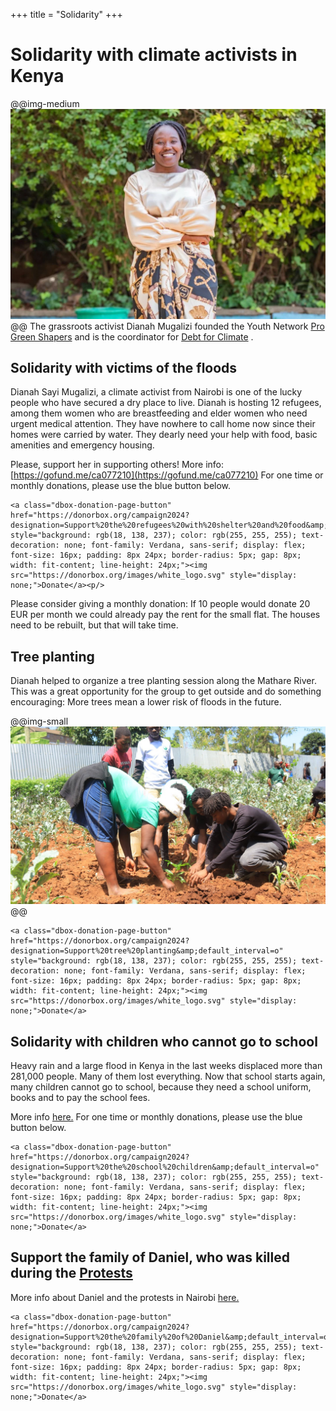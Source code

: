 +++
title = "Solidarity"
+++

# Solidarity with climate activists in Kenya
@@img-medium ![alt](/assets/dianah.jpeg) @@
The grassroots activist Dianah Mugalizi founded the Youth Network [Pro Green Shapers](https://youthcollective.restlessdevelopment.org/organisation/pro-green-shapers/) and is the coordinator for [Debt for Climate](https://www.debtforclimate.org/) . 

## Solidarity with victims of the floods
Dianah Sayi Mugalizi, a climate activist from Nairobi is one of the lucky people who have secured a dry place to live. Dianah is hosting 12 refugees, among them women who are breastfeeding and elder women who need urgent medical attention. They have nowhere to call home now since their homes were carried by water. They dearly need your help with food, basic amenities and emergency housing.

Please, support her in supporting others! More info: [https://gofund.me/ca077210](https://gofund.me/ca077210) For one time or monthly donations, please use the blue button below.

~~~
<a class="dbox-donation-page-button" href="https://donorbox.org/campaign2024?designation=Support%20the%20refugees%20with%20shelter%20and%20food&amp;default_interval=o" style="background: rgb(18, 138, 237); color: rgb(255, 255, 255); text-decoration: none; font-family: Verdana, sans-serif; display: flex; font-size: 16px; padding: 8px 24px; border-radius: 5px; gap: 8px; width: fit-content; line-height: 24px;"><img src="https://donorbox.org/images/white_logo.svg" style="display: none;">Donate</a><p/>
~~~

Please consider giving a monthly donation: If 10 people would donate 20 EUR per month we could already pay the rent for the small flat. The houses need to be rebuilt, but that will take time.

## Tree planting
Dianah helped to organize a tree planting session along the Mathare River. This was a great opportunity for the group to get outside and do something encouraging: More trees mean a lower risk of floods in the future.

@@img-small ![alt](/assets/trees.jpeg) @@

~~~
<a class="dbox-donation-page-button" href="https://donorbox.org/campaign2024?designation=Support%20tree%20planting&amp;default_interval=o" style="background: rgb(18, 138, 237); color: rgb(255, 255, 255); text-decoration: none; font-family: Verdana, sans-serif; display: flex; font-size: 16px; padding: 8px 24px; border-radius: 5px; gap: 8px; width: fit-content; line-height: 24px;"><img src="https://donorbox.org/images/white_logo.svg" style="display: none;">Donate</a>
~~~

## Solidarity with children who cannot go to school
Heavy rain and a large flood in Kenya in the last weeks displaced more than 281,000 people. Many of them lost everything. Now that school starts again, many children cannot go to school, because they need a school uniform, books and to pay the school fees.

More info [here.](https://gofund.me/508e041b) For one time or monthly donations, please use the blue button below.

~~~
<a class="dbox-donation-page-button" href="https://donorbox.org/campaign2024?designation=Support%20the%20school%20children&amp;default_interval=o" style="background: rgb(18, 138, 237); color: rgb(255, 255, 255); text-decoration: none; font-family: Verdana, sans-serif; display: flex; font-size: 16px; padding: 8px 24px; border-radius: 5px; gap: 8px; width: fit-content; line-height: 24px;"><img src="https://donorbox.org/images/white_logo.svg" style="display: none;">Donate</a>
~~~

## Support the family of Daniel, who was killed during the  [Protests](/protests/)

More info about Daniel and the protests in Nairobi [here.](/protests/)

~~~
<a class="dbox-donation-page-button" href="https://donorbox.org/campaign2024?designation=Support%20the%20family%20of%20Daniel&amp;default_interval=o" style="background: rgb(18, 138, 237); color: rgb(255, 255, 255); text-decoration: none; font-family: Verdana, sans-serif; display: flex; font-size: 16px; padding: 8px 24px; border-radius: 5px; gap: 8px; width: fit-content; line-height: 24px;"><img src="https://donorbox.org/images/white_logo.svg" style="display: none;">Donate</a>
~~~


